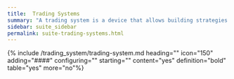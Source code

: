 ```yaml
---
title:  Trading Systems
summary: "A trading system is a device that allows building strategies in a standardized manner."
sidebar: suite_sidebar
permalink: suite-trading-systems.html
---
```


{% include /trading_system/trading-system.md heading="" icon="150" adding="####" configuring="" starting="" content="yes" definition="bold" table="yes" more="no"%}
